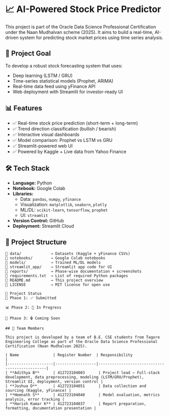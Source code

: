 # 📈 AI-Powered Stock Price Predictor

This project is part of the Oracle Data Science Professional Certification under the Naan Mudhalvan scheme (2025). It aims to build a real-time, AI-driven system for predicting stock market prices using time series analysis.

## 🚀 Project Goal

To develop a robust stock forecasting system that uses:
- Deep learning (LSTM / GRU)
- Time-series statistical models (Prophet, ARIMA)
- Real-time data feed using yFinance API
- Web deployment with Streamlit for investor-ready UI

## 📊 Features

- ✅ Real-time stock price prediction (short-term + long-term)
- ✅ Trend direction classification (bullish / bearish)
- ✅ Interactive visual dashboards
- ✅ Model comparison: Prophet vs LSTM vs GRU
- ✅ Streamlit-powered web UI
- ✅ Powered by Kaggle + Live data from Yahoo Finance

## 🛠 Tech Stack

- **Language:** Python
- **Notebook:** Google Colab
- **Libraries:** 
  - Data: `pandas`, `numpy`, `yfinance`
  - Visualization: `matplotlib`, `seaborn`, `plotly`
  - ML/DL: `scikit-learn`, `tensorflow`, `prophet`
  - UI: `streamlit`
- **Version Control:** GitHub
- **Deployment:** Streamlit Cloud

## 📁 Project Structure

```plaintext
📁 data/             → Datasets (Kaggle + yFinance CSVs)  
📁 notebooks/        → Google Colab notebooks  
📁 models/           → Trained ML/DL models  
📁 streamlit_app/    → Streamlit app code for UI  
📁 reports/          → Phase-wise documentation + screenshots  
📄 requirements.txt  → List of required Python packages  
📄 README.md         → This project overview  
📄 LICENSE           → MIT license for open use  

🔗 Project Status
📌 Phase 1: ✅ Submitted

📊 Phase 2: 🔄 In Progress

🚀 Phase 3: 🔒 Coming Soon

## 👥 Team Members

This project is developed by a team of B.E. CSE students from Tagore Engineering College as part of the Oracle Data Science Professional Certification (Naan Mudhalvan 2025).

| Name               | Register Number  | Responsibility                                |
|--------------------|------------------|-----------------------------------------------|
| **Adithya B**      | 412723104003      | Project lead – Full-stack development, data preprocessing, modeling (LSTM/GRU/Prophet), Streamlit UI, deployment, version control |
| **Joshua D**       | 412723104051      | Data collection and sourcing (Kaggle, yFinance) |
| **Hemnath S**      | 412723104040      | Model evaluation, metrics analysis, error tracking |
| **Harish Kumar K** | 412723104037      | Report preparation, formatting, documentation presentation |
